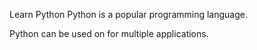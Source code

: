 Learn Python
Python is a popular programming language.

Python can be used on for multiple applications.
